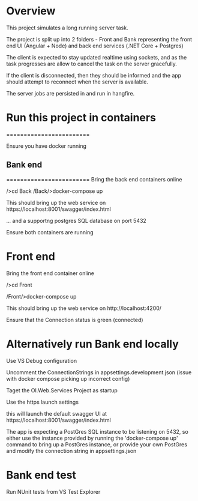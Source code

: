 
Overview
========================

This project simulates a long running server task.

The project is split up into 2 folders - Front and Bank representing the front end UI (Angular + Node) and back end services (.NET Core + Postgres)

The client is expected to stay updated realtime using sockets, and as the task progresses are allow to cancel the task on the server gracefully.

If the client is disconnected, then they should be informed and the app should attempt to reconnect when the server is available.

The server jobs are persisted in and run in hangfire. 


# Run this project in containers

========================

Ensure you have docker running 


## Bank end
========================
Bring the back end containers online


<Project Root>/>cd Back
<Project Root>/Back/>docker-compose up

This should bring up the web service on 
https://localhost:8001/swagger/index.html

... and a supportng postgres SQL database on
port 5432


Ensure both containers are running


Front end
========================
Bring the front end container online


<Project Root>/>cd Front

<Project Root>/Front/>docker-compose up

This should bring up the web service on 
http://localhost:4200/

Ensure that the Connection status is green (connected)


Alternatively run Bank end locally
========================

Use  VS Debug configuration

Uncomment the ConnectionStrings in appsettings.development.json (issue with docker compose picking up incorrect config)

Taget the OI.Web.Services Project as startup

Use the https launch settings

this will launch the default swagger UI at
https://localhost:8001/swagger/index.html

The app is expecting a PostGres SQL instance to be listening on 5432, so either
use the instance provided by running the 'docker-compose up' command to bring up
a PostGres instance, or provide your own PostGres and modify the connection string in
appsettings.json


Bank end test
========================
Run NUnit tests from VS Test Explorer




